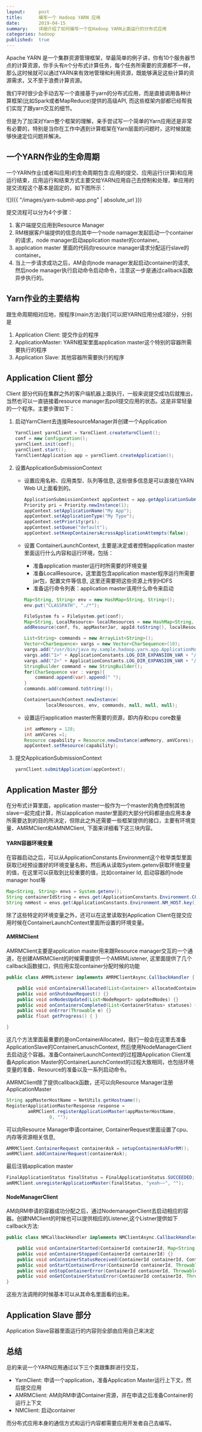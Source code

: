 ```yaml
---
layout:     post
title:      编写一个 Hadoop YARN 应用
date:       2019-04-15
summary:    详细介绍了如何编写一个在Hadoop YARN上面运行的分布式应用
categories: hadoop 
published:  true
---
```

Apache YARN 是一个集群资源管理框架，举最简单的例子讲，你有10个服务器节点的计算资源，你手头有n个分布式计算任务，每个任务所需要的资源都不一样，那么这时候就可以通过YARN来有效地管理和利用资源，既能够满足这些计算的资源需求，又不至于浪费计算资源。

我们平时很少会手动去写一个直接基于yarn的分布式应用，而是直接调用各种计算框架(比如Spark或者MapReduce)提供的高级API, 而这些框架内部都已经帮我们实现了跟yarn交互的细节。

但是为了加深对Yarn整个框架的理解，亲手尝试写一个简单的Yarn应用还是非常有必要的，特别是当你在工作中遇到计算框架在Yarn层面的问题时，这时候就能够快速定位问题并解决。


## 一个YARN作业的生命周期
一个YARN作业(或者叫应用)的生命周期包含:应用的提交、应用运行(计算)和应用运行结束，应用运行和结束方式主要交给YARN应用自己去控制和处理，单应用的提交流程这个基本是固定的，如下图所示：

![]({{ "/images/yarn-submit-app.png" | absolute_url }})

提交流程可以分为4个步骤：
1. 客户端提交应用到Resource Manager
2. RM根据客户端提供的信息向其中一个node namager发起启动一个container的请求，node manager启动application master的container。
3. application master 里面的代码向resource manager请求分配运行slave的container。
4. 当上一步请求成功之后，AM会向node manager发起启动container的请求, 然后node manager执行启动命令启动命令，注意这一步是通过callback函数异步执行的。

## Yarn作业的主要结构
跟生命周期相对应地，按程序(main方法)我们可以把YARN应用分成3部分，分别是
1. Application Client: 提交作业的程序
2. ApplicationMaster: YARN框架里面application master这个特别的容器所需要执行的程序
3. Application Slave: 其他容器所需要执行的程序



## Application Client 部分
Client 部分代码在集群之外的客户端机器上面执行，一般来说提交成功后就推出，当然也可以一直链接着resource manager去poll提交应用的状态。这是非常轻量的一个程序。主要步骤如下：

1. 启动YarnClient去连接ResourceManager并创建一个Application
    ```java
    YarnClient yarnClient = YarnClient.createYarnClient();
    conf = new Configuration();
    yarnClient.init(conf);
    yarnClient.start();
    YarnClientApplication app = yarnClient.createApplication();
    ```

2. 设置ApplicationSubmissionContext 
    - 设置应用名称、应用类型、队列等信息, 这些很多信息是可以直接在YARN Web UI上面看到的。
        ```java
        ApplicationSubmissionContext appContext = app.getApplicationSubmissionContext();
        Priority pri = Priority.newInstance(1);
        appContext.setApplicationName("My App");
        appContext.setApplicationType("My Type");
        appContext.setPriority(pri);
        appContext.setQueue("default");
        appContext.setKeepContainersAcrossApplicationAttempts(false);
        ```


    - 设置 ContainerLaunchContext, 主要是决定或者控制application master里面运行什么内容和运行环境，包括：
        - 准备application master运行时所需要的环境变量
        - 准备LocalResource，这里面包含application master程序运行所需要jar包，配置文件等信息, 这里还需要把这些资源上传到HDFS
        - 准备运行命令列表：application master该用什么命令来启动

        ```java
        Map<String, String> env = new HashMap<String, String>();
        env.put("CLASSPATH", "./*");

        FileSystem fs = FileSystem.get(conf);
        Map<String, LocalResource> localResources = new HashMap<String, LocalResource>();
        addResource(conf, fs, appMasterJar, appId.toString(), localResources);

        List<String> commands = new ArrayList<String>();
        Vector<CharSequence> vargs = new Vector<CharSequence>(10);
        vargs.add("/usr/bin/java my.sample.hadoop.yarn.app.ApplicationMaster");
        vargs.add("1>" + ApplicationConstants.LOG_DIR_EXPANSION_VAR + "/my_app_stdout");
        vargs.add("2>" + ApplicationConstants.LOG_DIR_EXPANSION_VAR + "/my_app_stderr");
        StringBuilder command = new StringBuilder();
        for(CharSequence var : vargs){
            command.append(var).append(" ");
        }
        commands.add(command.toString());

        ContainerLaunchContext.newInstance(
                localResources, env, commands, null, null, null);
        ```
    - 设置运行application master所需要的资源，即内存和cpu core数量
        ```java
        int amMemory = 128;
        int amVCores =1;
        Resource capability = Resource.newInstance(amMemory, amVCores);
        appContext.setResource(capability);
        ```

3. 提交ApplicationSubmissionContext 
    ```java
    yarnClient.submitApplication(appContext);
    ```

## Application Master 部分



在分布式计算里面，application master一般作为一个master的角色控制其他slave一起完成计算，所以application master里面的大部分代码都是由应用本身所需要达到的目的所决定，但除此之外还需要一些框架提供的接口，主要有环境变量、AMRMClient和AMNMClient, 下面来详细看下这三块内容。

#### YARN容器环境变量

在容器启动之后，可以从ApplicationConstants.Environment这个枚举类型里面获取已经预设置好的环境变量名称，然后再从读取System.getenv获取环境变量的值，在这里可以获取到比较重要的值，比如container Id, 启动容器的node manager host等

```java
Map<String, String> envs = System.getenv();
String containerIdString = envs.get(ApplicationConstants.Environment.CONTAINER_ID.key());
String nmHost = envs.get(ApplicationConstants.Environment.NM_HOST.key());
```

除了这些特定的环境变量之外，还可以在这里读取到Application Client在提交应用时候在ContainerLaunchContext里面所设置的环境变量。


#### AMRMClient 
AMRMClient主要是application master用来跟Resource manager交互的一个通道，在创建AMRMClient的时候需要提供一个AMRMListener, 这里面提供了几个callback函数接口，供应用实现container分配时候的功能
```java
public class AMRMListener implements AMRMClientAsync.CallbackHandler {

    public void onContainersAllocated(List<Container> allocatedContainers) {}
    public void onShutdownRequest() {}
    public void onNodesUpdated(List<NodeReport> updatedNodes) {}
    public void onContainersCompleted(List<ContainerStatus> statuses) {}
    public void onError(Throwable e) {}
    public float getProgress() { }

}

```
这几个方法里面最重要的是onContainerAllocated，我们一般会在这里去准备ApplicationSlave的ContainerLanuschContext, 然后使用NodeManagerClient去启动这个容器。准备ContainerLaunchContext的过程跟Application Client准备Application Master的ContainerLaunchContext的过程大致相同，也包括环境变量的准备、Resource的准备以及一系列启动命令。


AMRMClient除了提供callback函数，还可以向Resource Manager注册ApplicationMaster
```java
String appMasterHostName = NetUtils.getHostname();
RegisterApplicationMasterResponse response =
        amRMClient.registerApplicationMaster(appMasterHostName,
                0, "");
```
可以向Resource Manager申请container, ContainerRequest里面设置了cpu、内存等资源相关信息,

```java
AMRMClient.ContainerRequest containerAsk = setupContainerAskForRM();
amRMClient.addContainerRequest(containerAsk);
```
最后注销application master
```java
FinalApplicationStatus finalStatus = FinalApplicationStatus.SUCCEEDED;
amRMClient.unregisterApplicationMaster(finalStatus, "yeah~~", "");
```
#### NodeManagerClient
AM向RM申请的容器成功分配之后，通过NodemanagerClient去启动相应的容器。创建NMClient的时候也可以提供相应的Listener,这个Listner提供如下callback方法:

```java
public class NMCallbackHandler implements NMClientAsync.CallbackHandler{

    public void onContainerStarted(ContainerId containerId, Map<String, ByteBuffer> allServiceResponse) {}
    public void onContainerStopped(ContainerId containerId) {}
    public void onContainerStatusReceived(ContainerId containerId, ContainerStatus containerStatus) {}
    public void onStartContainerError(ContainerId containerId, Throwable t) {}
    public void onStopContainerError(ContainerId containerId, Throwable t) {}
    public void onGetContainerStatusError(ContainerId containerId, Throwable t) {}
}

```
这些方法调用的时候基本可以从其命名里面看的出来。



## Application Slave 部分

Application Slave容器里面运行的内容则全部由应用自己来决定



## 总结
总的来说一个YARN应用通过以下三个类跟集群进行交互，
- YarnClient: 申请一个application，准备Application Master运行上下文，然后提交应用
- AMRMClient: AM向RM申请Container资源，并在申请之后准备Container的运行上下文
- NMClient: 启动container


而分布式应用本身的通信方式和运行内容都需要应用开发者自己去编写。

